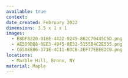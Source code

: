 ```yaml
---
available: true
context:
date_created: February 2022
dimensions: 3.5 x 1 x 1
images:
  - E8DF8220-016E-4422-9245-862C70445C5D.png
  - AE5D9DB8-0EE3-4945-8E32-5155B4C2E535.png
  - C65A6E86-371E-4C11-B3CB-2EF77EEEE2CB.png
locations:
  - Marble Hill, Bronx, NY
material: Maple
---
```

